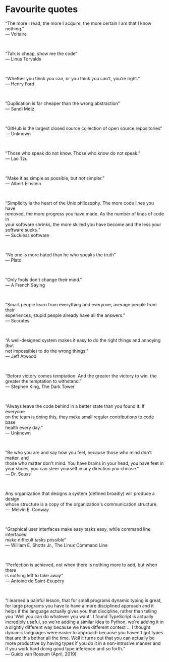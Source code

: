 # Favourite quotes

“The more I read, the more I acquire, the more certain I am that I know nothing.”  
― Voltaire

</br>

“Talk is cheap, show me the code“  
― Linus Torvalds

</br>

“Whether you think you can, or you think you can’t, you’re right.”  
― Henry Ford

</br>

“Duplication is far cheaper than the wrong abstraction“  
― Sandi Metz

</br>

“GitHub is the largest closed source collection of open source repositories“  
― Unknown

</br>

“Those who speak do not know. Those who know do not speak.”  
― Lao Tzu

</br>

“Make it as simple as possible, but not simpler.”  
― Albert Einstein

</br>

“Simplicity is the heart of the Unix philosophy. The more code lines you have  
removed, the more progress you have made. As the number of lines of code in  
your software shrinks, the more skilled you have become and the less your  
software sucks.“  
― Suckless software

</br>

“No one is more hated than he who speaks the truth”  
― Plato

</br>

“Only fools don't change their mind.”  
― A French Saying

</br>

“Smart people learn from everything and everyone, average people from their  
experiences, stupid people already have all the answers.”  
― Socrates

</br>

“A well-designed system makes it easy to do the right things and annoying (but  
not impossible) to do the wrong things.”  
― Jeff Atwood

</br>

“Before victory comes temptation. And the greater the victory to win, the  
greater the temptation to withstand.”  
― Stephen King, The Dark Tower

</br>

“Always leave the code behind in a better state than you found it. If everyone  
on the team is doing this, they make small regular contributions to code base  
health every day.”  
― Unknown

</br>

“Be who you are and say how you feel, because those who mind don't matter, and  
those who matter don't mind. You have brains in your head, you have feet in  
your shoes, you can steer yourself in any direction you choose.”  
― Dr. Seuss

</br>

Any organization that designs a system (defined broadly) will produce a design  
whose structure is a copy of the organization's communication structure.  
―  Melvin E. Conway

</br>

“Graphical user interfaces make easy tasks easy, while command line interfaces  
make difficult tasks possible“  
― William E. Shotts Jr., The Linux Command Line

</br>

“Perfection is achieved, not when there is nothing more to add, but when there  
is nothing left to take away“  
― Antoine de Saint-Exupéry

</br>

“I learned a painful lesson, that for small programs dynamic typing is great, 
for large programs you have to have a more disciplined approach and it helps if 
the language actually gives you that discipline, rather than telling you 'Well 
you can do whatever you want'. I found TypeScript is actually incredibly useful, 
so we're adding a similar idea to Python, we're adding it in a slightly 
different way because we have different context ... I thought dynamic languages 
were easier to approach because you haven't got types that are this bother all 
the time. Well it turns out that you can actually be more productive by having 
types if you do it in a non-intrusive manner and if you work hard doing good 
type inference and so forth.“  
― Guido van Rossum (April, 2019)
